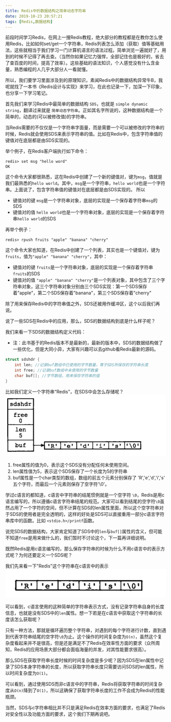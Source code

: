 ```yaml
---
title: Redis中的数据结构之简单动态字符串
date: 2019-10-23 20:57:21
tags: [Redis,数据结构]
---
```


前段时间学习Redis，在网上一搜Redis教程，绝大部分的教程都是在教你怎么使用Redis，比如如何set/get一个字符串，Redis列表怎么添加（获取）值等基础用法，这些就相当于我们学习一门计算机语言的语法过程。简单浏览一遍就好了，用到的时候不记得了再去查。（当然你如果记忆力强悍，全部记住也是极好的，省去了查百度的时间，提高了效率）。这些基础的语法知识，个人感觉没有什么含金量，熟悉编程的人几乎大部分人一看就懂。

所以，我们要学习里面涉及到的原理知识，素闻Redis中的数据结构异常牛B，我呢就找了一本书《Redis设计与实现》来学习，在此也记录一下，加深一下印象，也分享一下学习笔记。

首先我们来学习Redis中最简单的数据结构 `SDS`，也就是 `simple dynamic string`，翻译过来就是 `简单动态字符串`。正如其名字所说的，这种数据结构是一个简单的，动态的(可以被修改值)的字符串。

当Redis需要的不仅仅是一个字符串字面量，而是需要一个可以被修改的字符串的时候，Redis就会使用SDS来表示字符串的值。比如在Redis中，包含字符串值的键值对在底层都是由SDS实现的。

举个例子，在Redis客户端执行如下命令：
```shell
redis> set msg "hello word"
OK
```
这个命令大家都很熟悉，这在Redis中创建了一个新的键值对，键为`msg`，值就是我们最熟悉的`hello world`。其中，`msg`是一个字符串，`hello world`也是一个字符串。上面说了，包含字符串值的键值对在底层都是由SDS实现的。
所以
- 键值对的键 `msg`是一个字符串对象，底层的实现是一个保存着字符串`msg`的SDS
- 键值对的值 `hello world`也是一个字符串对象，底层的实现是一个保存着字符串`hello world`的SDS

再举个例子：
```shell
redis> rpush fruits "apple" "banana" "cherry"
```
这个命令大家也知道，在Redis中创建了一个列表，其实也是一个键值对，键为`fruits`，值为`"apple" "banana" "cherry"`，其中：
- 键值对的键 `fruits`是一个字符串对象，底层的实现是一个保存着字符串`fruits`的SDS
- 键值对的值 `"apple" "banana" "cherry"`是一个列表对象，其中包含了三个字符串对象，这三个字符串对象分别由三个SDS实现：第一个SDS保存着"apple"，第二个SDS保存着"banana"，第三个SDS保存着"cherry"

除了用来保存Redis中的字符串值之外，SDS还被用作缓冲区，这个以后我们再说。

说了一些SDS在Redis中的应用，那么，SDS的数据结构到底是什么样子呢？

我们来看一下SDS的数据结构定义代码：
- 注：此书基于的Redis版本不是最新的，最新的版本中，SDS的数据结构做了一些优化，但是大同小异，大家有兴趣可以去github看Redis最新的源码。
```c++
struct sdshdr {
    int len; //记录buf数组中已使用的字节数量，等于SDS所保存的字符串长度
    int free; //记录buf数组中未使用的字节数量
    char buf[]; //字节数组，用来保存字符串的值
}
```

比如我们定义一个字符串“Redis”，在SDS中会怎么存储呢？
![](pic_doc/redis_sds.jpeg) 


1. free属性的值为0，表示这个SDS没有分配任何未使用空间。
2. len属性值为5，表示这个SDS保存了一个长度为5的字符串
3. buf属性是一个char类型的数组，数组的前五个元素分别保存了 'R','e','d','i','s' 五个字符，而最后一个元素则保存了空字符'\0'。

学过c语言的都知道，c语言中字符串的结尾惯例就是一个空字符 `\0`，Redis是用c语言编写的，所以遵循c语言字符串结尾的规范。大家可以看到结尾的空字符`\0`虽然占用了一个字符的空间，但不计算在SDS的len属性里面，所以这个空字符串对于SDS的使用者是完全透明的，这样的好处是SDS可以直接重用一部分c语言字符串库中的函数。比如 `<stdio.h>/printf`函数。

说完SDS的数据结构，大家肯定知道了SDS中的`len`与`buf[]`属性的含义，但可能不知道`free`是用来做什么的，我们暂时不讨论这个，下一篇再详细说明。

既然Redis是用c语言编写的，那么保存字符串的时候为什么不用c语言中的表示方式呢？为何还要定义一个SDS呢？

我们先来看一下"Redis"这个字符串在c语言中的表示
![](pic_doc/redis_c_string.jpeg)

可以看到，c语言使用的这种简单的字符串表示方式，没有记录字符串自身的长度信息，也就是没有SDS中的`len`属性。想一下若是在c语言中获取这个字符串的长度该怎么获取呢？

只有一种方法，那就是循环遍历整个字符串，对遇到的每个字符进行计数，直到遇到代表字符串结尾的空字符`\0`为止。这个操作的时间复杂度为`O(n)`，虽然这个复杂度看起来并不是很高，但是还是满足不了Redis在效率性方面的要求（众所周知，Redis的应用场景大部分都会面临海量的并发，对其性能要求很高）。

那么SDS在获取字符串长度时候的时间复杂度是多少呢？因为SDS在len属性中记录了SDS本身字符串的长度，所以获取字符串长度只需要访问SDS的len属性，所以时间复杂度为`O(1)`。

可以看到，通过使用SDS而非c语言中的字符串，Redis将获取字符串的时间复杂度从`O(n)`降到了`O(1)`，所以这确保了获取字符串长度的工作不会成为Redis的性能瓶颈。

当然，SDS与c字符串相比并不只是满足Redis在效率方面的要求，也满足了Redis对安全性以及功能方面的要求，这个我们下期再说吧。


